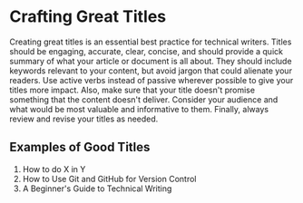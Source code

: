 # Crafting Great Titles

Creating great titles is an essential best practice for technical writers. Titles should be engaging, accurate, clear, concise, and should provide a quick summary of what your article or document is all about. They should include keywords relevant to your content, but avoid jargon that could alienate your readers. Use active verbs instead of passive wherever possible to give your titles more impact. Also, make sure that your title doesn't promise something that the content doesn't deliver. Consider your audience and what would be most valuable and informative to them. Finally, always review and revise your titles as needed.

## Examples of Good Titles

1. How to do X in Y
2. How to Use Git and GitHub for Version Control
3. A Beginner's Guide to Technical Writing

